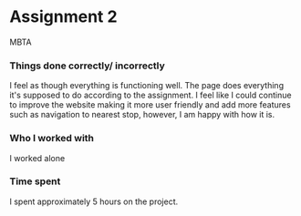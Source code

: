 # Assignment 2

MBTA

### Things done correctly/ incorrectly

I feel as though everything is functioning well. The page does everything it's supposed to do according to the assignment. I feel like I could continue to improve the website making it more user friendly and add more features such as navigation to nearest stop, however, I am happy with how it is.

### Who I worked with 

I worked alone

### Time spent

I spent approximately 5 hours on the project. 